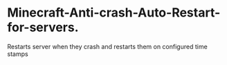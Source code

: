 # Minecraft-Anti-crash-Auto-Restart-for-servers.
Restarts server when they crash and restarts them on configured time stamps
